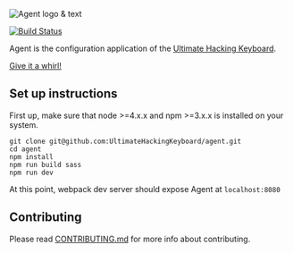 ![Agent logo & text](https://raw.githubusercontent.com/UltimateHackingKeyboard/agent-mockup/master/images/agent-logo-with-text.png)

[![Build Status](https://travis-ci.org/UltimateHackingKeyboard/agent.svg?branch=master)](https://travis-ci.org/UltimateHackingKeyboard/agent)

Agent is the configuration application of the [Ultimate Hacking Keyboard](https://ultimatehackingkeyboard.com/).

[Give it a whirl!](http://ultimatehackingkeyboard.github.io/agent/)

## Set up instructions

First up, make sure that node >=4.x.x and npm >=3.x.x is installed on your system.

```
git clone git@github.com:UltimateHackingKeyboard/agent.git
cd agent
npm install
npm run build sass
npm run dev
```

At this point, webpack dev server should expose Agent at `localhost:8080`

## Contributing

Please read [CONTRIBUTING.md](CONTRIBUTING.md) for more info about contributing.
